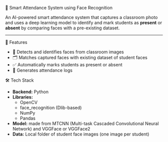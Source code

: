 📸 Smart Attendance System using Face Recognition

An AI-powered smart attendance system that captures a classroom photo and uses a deep learning model to identify and mark students as **present** or **absent** by comparing faces with a pre-existing dataset.

---

 🚀 Features

- 🎯 Detects and identifies faces from classroom images
- 🗂️ Matches captured faces with existing dataset of student faces
- ✅ Automatically marks students as present or absent
- 📁 Generates attendance logs



🛠️ Tech Stack


- **Backend:** Python
- **Libraries:**  
  - OpenCV  
  - face_recognition (Dlib-based)  
  - NumPy  
  - Pandas  
- **Model:** made from MTCNN (Multi-task Cascaded Convolutional Neural Network) and VGGFace or VGGFace2
- **Data:** Local folder of student face images (one image per student)

